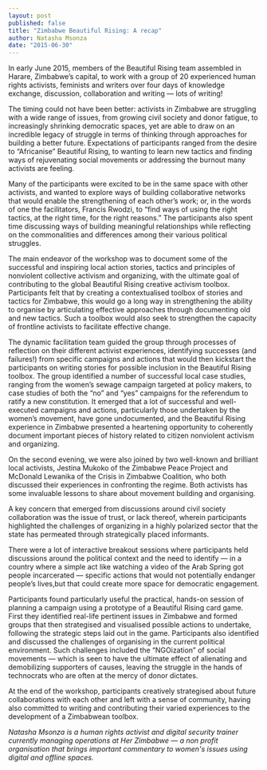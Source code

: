 ```yaml
---
layout: post
published: false
title: "Zimbabwe Beautiful Rising: A recap"
author: Natasha Msonza
date: "2015-06-30"
---
```


In early June 2015, members of the Beautiful Rising team assembled in Harare, Zimbabwe’s capital, to work with a group of 20 experienced human rights activists, feminists and writers over four days of knowledge exchange, discussion, collaboration and writing — lots of writing!
 
The timing could not have been better: activists in Zimbabwe are struggling with a wide range of issues, from growing civil society and donor fatigue, to increasingly shrinking democratic spaces, yet are able to draw on an incredible legacy of struggle in terms of thinking through approaches for building a better future. Expectations of participants ranged from the desire to “Africanise” Beautiful Rising, to wanting to learn new tactics and finding ways of rejuvenating social movements or addressing the burnout many activists are feeling.
 
Many of the participants were excited to be in the same space with other activists, and wanted to explore ways of building collaborative networks that would enable the strengthening of each other’s work; or, in the words of one the facilitators, Francis Rwodzi, to “find ways of using the right tactics, at the right time, for the right reasons.” The participants also spent time discussing ways of building meaningful relationships while reflecting on the commonalities and differences among their various political struggles.  
 
The main endeavor of the workshop was to document some of the successful and inspiring local action stories, tactics and principles of nonviolent collective activism and organizing, with the ultimate goal of contributing to the global Beautiful Rising creative activism toolbox. Participants felt that by creating a contextualised toolbox of stories and tactics for Zimbabwe, this would go a long way in strengthening the ability to organise by articulating effective approaches through documenting old and new tactics. Such a toolbox would also seek to strengthen the capacity of frontline activists to facilitate effective change. 
 
The dynamic facilitation team guided the group through processes of reflection on their different activist experiences, identifying successes (and failures!) from specific campaigns and actions that would then kickstart the participants on writing stories for possible inclusion in the Beautiful Rising toolbox. The group identified a number of successful local case studies, ranging from the women’s sewage campaign targeted at policy makers, to case studies of both the “no” and “yes” campaigns for the referendum to ratify a new constitution. It emerged that a lot of successful and well-executed campaigns and actions, particularly those undertaken by the women’s movement, have gone undocumented, and the Beautiful Rising experience in Zimbabwe presented a heartening opportunity to coherently document important pieces of history related to citizen nonviolent activism and organizing.
 
On the second evening, we were also joined by two well-known and brilliant local activists, Jestina Mukoko of the Zimbabwe Peace Project and McDonald Lewanika of the Crisis in Zimbabwe Coalition, who both discussed their experiences in confronting the regime. Both activists has some invaluable lessons to share about movement building and organising.
 
A key concern that emerged from discussions around civil society collaboration was the issue of trust, or lack thereof, wherein participants highlighted the challenges of organizing in a highly polarized sector that the state has permeated through strategically placed informants.
 
There were a lot of interactive breakout sessions where participants held discussions around the political context and the need to identify — in a country where a simple act like watching a video of the Arab Spring got people incarcerated — specific actions that would not potentially endanger people’s lives,but that could create more space for democratic engagement.  
 
Participants found particularly useful the practical, hands-on session of planning a campaign using a prototype of a Beautiful Rising card game. First they identified real-life pertinent issues in Zimbabwe and formed groups that then strategised and visualised possible actions to undertake, following the strategic steps laid out in the game.  Participants also identified and discussed the challenges of organising in the current political environment. Such challenges included the “NGOization” of social movements — which is seen to have the ultimate effect of alienating and demobilizing supporters of causes, leaving the struggle in the hands of technocrats who are often at the mercy of donor dictates.

At the end of the workshop, participants creatively strategised about future collaborations with each other and left with a sense of community, having also committed to writing and contributing their varied experiences to the development of a Zimbabwean toolbox.  


_Natasha Msonza is a human rights activist and digital security trainer currently managing operations at Her Zimbabwe — a non profit organisation that brings important commentary to women's issues using digital and offline spaces._
